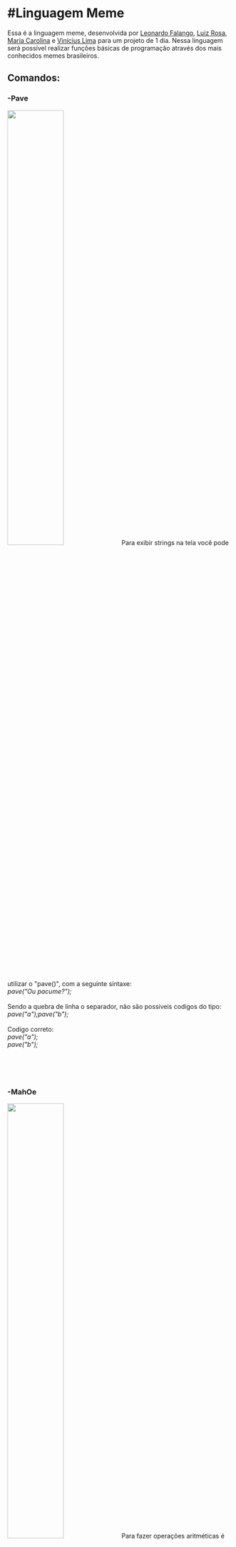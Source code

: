 <h1>#Linguagem Meme</h1>

Essa é a linguagem meme, desenvolvida por [Leonardo Falango](https://github.com/leonardofalango), [Luiz Rosa](https://github.com/luizblank), [Maria Carolina](https://github.com/Mariasina) e [Vinícius Lima](https://github.com/ViniMSLima) para um projeto de 1 dia. Nessa linguagem será possível realizar funções básicas de programação através dos mais conhecidos memes brasileiros.

<h2><b>Comandos:</b></h2>

<h3><b>-Pave</b></h3>
<img loading="lazy "src="https://portalt5-cdn1.cworks.cloud/fileadmin/_processed_/f/b/csm_maxresdefault_eaea7e67a8.jpg" width="50%">
Para exibir strings na tela você pode utilizar o "pave()", com a seguinte sintaxe:<br>
<i>pave("Ou pacume?");</i>
<br/><br>
Sendo a quebra de linha o separador, não são possiveis codigos do tipo:<br>
<i>pave("a");pave("b");</i>
<br><br>
Codigo correto:<br>
<i>pave("a");</i>
<br>
<i>pave("b");</i>
  
<br><br><br>

<h3><b>-MahOe</b></h3>
<img loading="lazy "src="https://pbs.twimg.com/profile_images/638888588822847489/zKhLZZVH_400x400.jpg" width="50%">
Para fazer operações aritméticas é possível escrever o comando "mahOe()", podendo resolver qualquer equação de soma, subtração, multiplicação e divisão, além de exibir o resultado na tela. Pode ser utilizado por exemplo da seguinte forma:<br>
<i>mahOe(3+4/2);</i>
<br><br><br>

<h3><b>-eAsNamoradinhas</b></h3>
<img loading="lazy "src="https://img.ifunny.co/images/39611769e4b7e017065dff9e5df7d3f2ceb525af64c04c8b9055e72a4de55eda_3.jpg" width="50%">
Para criar uma condição lógica, conhecido em outras linguagens como "if", utilizamos na Meme o "eAsNamoradinhas", podendo criar uma função na linha seguinte para ser executada caso a condição seja verdadeira. As comparações possíveis de se realizar são "<" . Veja a seguir um exemplo:<br>
<i>eAsNamoradinhas(8<2)<br>
pave("Maior");</i>

Como executar:

Escreva seu código no arquivo "codigin.meme" e execute um "dotnet run" na pasta "compiler", depois na pasta raiz roda com "node index.js" 
